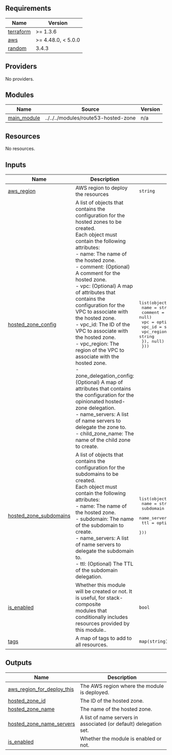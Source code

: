 <!-- BEGIN_TF_DOCS -->
## Requirements

| Name | Version |
|------|---------|
| <a name="requirement_terraform"></a> [terraform](#requirement\_terraform) | >= 1.3.6 |
| <a name="requirement_aws"></a> [aws](#requirement\_aws) | >= 4.48.0, < 5.0.0 |
| <a name="requirement_random"></a> [random](#requirement\_random) | 3.4.3 |

## Providers

No providers.

## Modules

| Name | Source | Version |
|------|--------|---------|
| <a name="module_main_module"></a> [main\_module](#module\_main\_module) | ../../../modules/route53-hosted-zone | n/a |

## Resources

No resources.

## Inputs

| Name | Description | Type | Default | Required |
|------|-------------|------|---------|:--------:|
| <a name="input_aws_region"></a> [aws\_region](#input\_aws\_region) | AWS region to deploy the resources | `string` | n/a | yes |
| <a name="input_hosted_zone_config"></a> [hosted\_zone\_config](#input\_hosted\_zone\_config) | A list of objects that contains the configuration for the hosted zones to be created.<br>  Each object must contain the following attributes:<br>  - name: The name of the hosted zone.<br>  - comment: (Optional) A comment for the hosted zone.<br>  - vpc: (Optional) A map of attributes that contains the configuration for the VPC to associate with the hosted zone.<br>    - vpc\_id: The ID of the VPC to associate with the hosted zone.<br>    - vpc\_region: The region of the VPC to associate with the hosted zone.<br>  - zone\_delegation\_config: (Optional) A map of attributes that contains the configuration for the opinionated hosted-zone delegation.<br>    - name\_servers: A list of name servers to delegate the zone to.<br>    - child\_zone\_name: The name of the child zone to create. | <pre>list(object({<br>    name    = string<br>    comment = optional(string, null)<br>    vpc = optional(object({<br>      vpc_id     = string<br>      vpc_region = string<br>    }), null)<br>  }))</pre> | `null` | no |
| <a name="input_hosted_zone_subdomains"></a> [hosted\_zone\_subdomains](#input\_hosted\_zone\_subdomains) | A list of objects that contains the configuration for the subdomains to be created.<br>  Each object must contain the following attributes:<br>  - name: The name of the hosted zone.<br>  - subdomain: The name of the subdomain to create.<br>  - name\_servers: A list of name servers to delegate the subdomain to.<br>  - ttl: (Optional) The TTL of the subdomain delegation. | <pre>list(object({<br>    name         = string<br>    subdomain    = string<br>    name_servers = list(string)<br>    ttl          = optional(number, 60)<br>  }))</pre> | `null` | no |
| <a name="input_is_enabled"></a> [is\_enabled](#input\_is\_enabled) | Whether this module will be created or not. It is useful, for stack-composite<br>modules that conditionally includes resources provided by this module.. | `bool` | n/a | yes |
| <a name="input_tags"></a> [tags](#input\_tags) | A map of tags to add to all resources. | `map(string)` | `{}` | no |

## Outputs

| Name | Description |
|------|-------------|
| <a name="output_aws_region_for_deploy_this"></a> [aws\_region\_for\_deploy\_this](#output\_aws\_region\_for\_deploy\_this) | The AWS region where the module is deployed. |
| <a name="output_hosted_zone_id"></a> [hosted\_zone\_id](#output\_hosted\_zone\_id) | The ID of the hosted zone. |
| <a name="output_hosted_zone_name"></a> [hosted\_zone\_name](#output\_hosted\_zone\_name) | The name of the hosted zone. |
| <a name="output_hosted_zone_name_servers"></a> [hosted\_zone\_name\_servers](#output\_hosted\_zone\_name\_servers) | A list of name servers in associated (or default) delegation set. |
| <a name="output_is_enabled"></a> [is\_enabled](#output\_is\_enabled) | Whether the module is enabled or not. |
<!-- END_TF_DOCS -->
